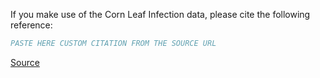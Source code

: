 If you make use of the Corn Leaf Infection data, please cite the following reference:

``` bibtex
PASTE HERE CUSTOM CITATION FROM THE SOURCE URL
```

[Source](https://www.kaggle.com/qramkrishna/corn-leaf-infection-dataset)